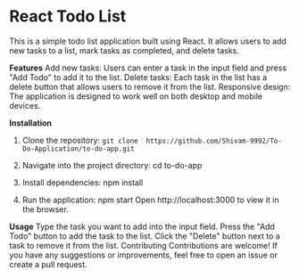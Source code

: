 # React Todo List <br>
This is a simple todo list application built using React. It allows users to add new tasks to a list, mark tasks as completed, and delete tasks.

**Features**
Add new tasks: Users can enter a task in the input field and press "Add Todo" to add it to the list.
Delete tasks: Each task in the list has a delete button that allows users to remove it from the list.
Responsive design: The application is designed to work well on both desktop and mobile devices.

**Installation**
1. Clone the repository:
``` git clone  https://github.com/Shivam-9992/To-Do-Application/to-do-app.git ```

2. Navigate into the project directory:
cd to-do-app

3. Install dependencies:
npm install

4. Run the application:
npm start
Open http://localhost:3000 to view it in the browser.

**Usage**
Type the task you want to add into the input field.
Press the "Add Todo" button to add the task to the list.
Click the "Delete" button next to a task to remove it from the list.
Contributing
Contributions are welcome! If you have any suggestions or improvements, feel free to open an issue or create a pull request.


